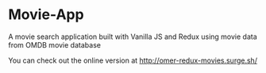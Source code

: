# Movie-App

A movie search application built with Vanilla JS and Redux using movie data from OMDB movie database 

You can check out the online version at http://omer-redux-movies.surge.sh/
